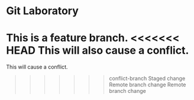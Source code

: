 # Git Laboratory
This is a feature branch.
<<<<<<< HEAD
This will also cause a conflict.
=======
This will cause a conflict.
>>>>>>> conflict-branch
Staged change
Remote branch change
Remote branch change
